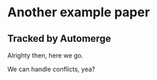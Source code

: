 # Another example paper
## Tracked by Automerge

Alrighty then, here we go.

We can handle conflicts, yea?